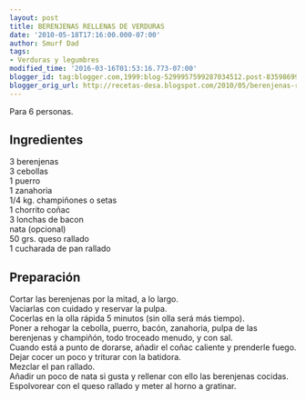 ```yaml
---
layout: post
title: BERENJENAS RELLENAS DE VERDURAS
date: '2010-05-18T17:16:00.000-07:00'
author: Smurf Dad
tags:
- Verduras y legumbres
modified_time: '2016-03-16T01:53:16.773-07:00'
blogger_id: tag:blogger.com,1999:blog-5299957599287034512.post-8359869918630538179
blogger_orig_url: http://recetas-desa.blogspot.com/2010/05/berenjenas-rellenas-de-verduras.html
---
```


Para 6 personas.<br><h2>Ingredientes</h2><p>3 berenjenas<br/>3 cebollas<br/>1 puerro<br/>1 zanahoria<br/>1/4 kg. champi&ntilde;ones o setas<br/>1 chorrito co&ntilde;ac<br/>3 lonchas de bacon<br/>nata (opcional)<br/>50 grs. queso rallado<br/>1 cucharada de pan rallado</p><h2>Preparaci&oacute;n</h2><p>Cortar las berenjenas por la mitad, a lo largo.<br/>Vaciarlas con cuidado y reservar la pulpa.<br/>Cocerlas en la olla r&aacute;pida 5 minutos (sin olla ser&aacute; m&aacute;s tiempo).<br/>Poner a rehogar la cebolla, puerro, bac&oacute;n, zanahoria, pulpa de las berenjenas y champi&ntilde;&oacute;n, todo troceado menudo, y con sal.<br/>Cuando est&aacute; a punto de dorarse, a&ntilde;adir el co&ntilde;ac caliente y prenderle fuego.<br/>Dejar cocer un poco y triturar con la batidora.<br/>Mezclar el pan rallado.<br/>A&ntilde;adir un poco de nata si gusta y rellenar con ello las berenjenas cocidas.<br/>Espolvorear con el queso rallado y meter al horno a gratinar.</p><br>